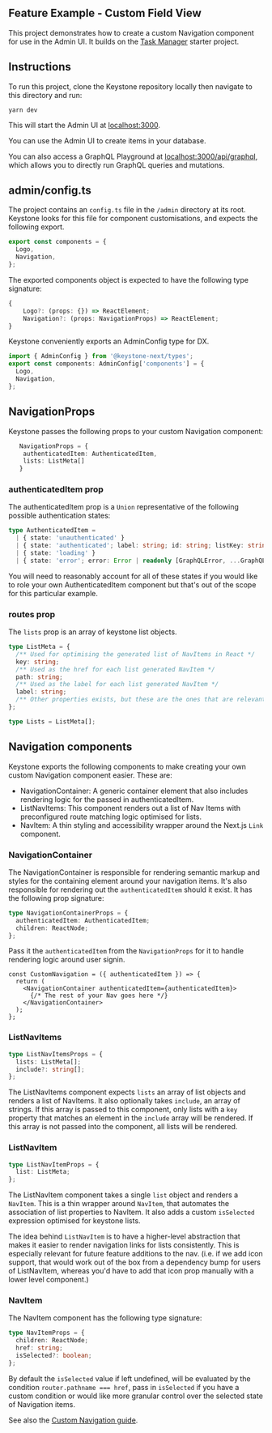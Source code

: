 ## Feature Example - Custom Field View

This project demonstrates how to create a custom Navigation component for use in the Admin UI. It builds on the [Task Manager](../task-manager) starter project.

## Instructions

To run this project, clone the Keystone repository locally then navigate to this directory and run:

```shell
yarn dev
```

This will start the Admin UI at [localhost:3000](http://localhost:3000).

You can use the Admin UI to create items in your database.

You can also access a GraphQL Playground at [localhost:3000/api/graphql](http://localhost:3000/api/graphql), which allows you to directly run GraphQL queries and mutations.

## admin/config.ts

The project contains an `config.ts` file in the `/admin` directory at its root. Keystone looks for this file for component customisations, and expects the following export.

```typescript
export const components = {
  Logo,
  Navigation,
};
```

The exported components object is expected to have the following type signature:

```typescript
{
    Logo?: (props: {}) => ReactElement;
    Navigation?: (props: NavigationProps) => ReactElement;
}
```

Keystone conveniently exports an AdminConfig type for DX.

```typescript
import { AdminConfig } from '@keystone-next/types';
export const components: AdminConfig['components'] = {
  Logo,
  Navigation,
};
```

## NavigationProps

Keystone passes the following props to your custom Navigation component:

```typescript
   NavigationProps = {
    authenticatedItem: AuthenticatedItem,
    lists: ListMeta[]
   }
```

### authenticatedItem prop

The authenticatedItem prop is a `Union` representative of the following possible authentication states:

```typescript
type AuthenticatedItem =
  | { state: 'unauthenticated' }
  | { state: 'authenticated'; label: string; id: string; listKey: string }
  | { state: 'loading' }
  | { state: 'error'; error: Error | readonly [GraphQLError, ...GraphQLError[]] };
```

You will need to reasonably account for all of these states if you would like to role your own AuthenticatedItem component but that's out of the scope for this particular example.

### routes prop

The `lists` prop is an array of keystone list objects.

```typescript
type ListMeta = {
  /** Used for optimising the generated list of NavItems in React */
  key: string;
  /** Used as the href for each list generated NavItem */
  path: string;
  /** Used as the label for each list generated NavItem */
  label: string;
  /** Other properties exists, but these are the ones that are relevant to the Navigation implementation */
};

type Lists = ListMeta[];
```

## Navigation components

Keystone exports the following components to make creating your own custom Navigation component easier. These are:

- NavigationContainer: A generic container element that also includes rendering logic for the passed in authenticatedItem.
- ListNavItems: This component renders out a list of Nav Items with preconfigured route matching logic optimised for lists.
- NavItem: A thin styling and accessibility wrapper around the Next.js `Link` component.

### NavigationContainer

The NavigationContainer is responsible for rendering semantic markup and styles for the containing element around your navigation items.
It's also responsible for rendering out the `authenticatedItem` should it exist. It has the following prop signature:

```typescript
type NavigationContainerProps = {
  authenticatedItem: AuthenticatedItem;
  children: ReactNode;
};
```

Pass it the `authenticatedItem` from the `NavigationProps` for it to handle rendering logic around user signin.

```tsx
const CustomNavigation = ({ authenticatedItem }) => {
  return (
    <NavigationContainer authenticatedItem={authenticatedItem}>
      {/* The rest of your Nav goes here */}
    </NavigationContainer>
  );
};
```

### ListNavItems

```ts
type ListNavItemsProps = {
  lists: ListMeta[];
  include?: string[];
};
```

The ListNavItems component expects `lists` an array of list objects and renders a list of NavItems. It also optionally takes `include`, an array of strings. If this array is passed to this component, only lists with a `key` property that matches an element in the `include` array will be rendered. If this array is not passed into the component, all lists will be rendered.

### ListNavItem

```typescript
type ListNavItemProps = {
  list: ListMeta;
};
```

The ListNavItem component takes a single `list` object and renders a `NavItem`. This is a thin wrapper around `NavItem`, that automates the association of list properties to NavItem. It also adds a custom `isSelected` expression optimised for keystone lists.

The idea behind `ListNavItem` is to have a higher-level abstraction that makes it easier to render navigation links for lists consistently.
This is especially relevant for future feature additions to the nav. (i.e. if we add icon support, that would work out of the box from a dependency bump for users of ListNavItem, whereas you'd have to add that icon prop manually with a lower level component.)

### NavItem

The NavItem component has the following type signature:

```typescript
type NavItemProps = {
  children: ReactNode;
  href: string;
  isSelected?: boolean;
};
```

By default the `isSelected` value if left undefined, will be evaluated by the condition `router.pathname === href`, pass in `isSelected` if you have a custom condition or would like more granular control over the selected state of Navigation items.

See also the [Custom Navigation guide](httpes://keystonejs.com/docs/guides/custom-admin-ui-navigation).
